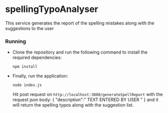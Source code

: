 # spellingTypoAnalyser

This service generates the report of the spelling mistakes along with the suggestions to the user

### Running

- Clone the repository and run the following command to install the required dependencies:

  ```
  npm install
  ```

  
- Finally, run the application:

  ```
  node index.js
  ```

   Hit post request on `http://localhost:3000/generateSpellReport` with the request json body:
   {
    "description":" TEXT ENTERED BY USER "
   }
   and it will return the spelling typos along with the suggestion list.